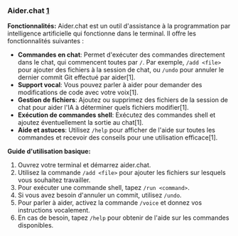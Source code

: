 ### Aider.chat [1](https://aider.chat)

**Fonctionnalités:**
Aider.chat est un outil d'assistance à la programmation par intelligence artificielle qui fonctionne dans le terminal. Il offre les fonctionnalités suivantes :

- **Commandes en chat**: Permet d'exécuter des commandes directement dans le chat, qui commencent toutes par `/`. Par exemple, `/add <file>` pour ajouter des fichiers à la session de chat, ou `/undo` pour annuler le dernier commit Git effectué par aider[1].
- **Support vocal**: Vous pouvez parler à aider pour demander des modifications de code avec votre voix[1].
- **Gestion de fichiers**: Ajoutez ou supprimez des fichiers de la session de chat pour aider l'IA à déterminer quels fichiers modifier[1].
- **Exécution de commandes shell**: Exécutez des commandes shell et ajoutez éventuellement la sortie au chat[1].
- **Aide et astuces**: Utilisez `/help` pour afficher de l'aide sur toutes les commandes et recevoir des conseils pour une utilisation efficace[1].

**Guide d'utilisation basique:**
1. Ouvrez votre terminal et démarrez aider.chat.
2. Utilisez la commande `/add <file>` pour ajouter les fichiers sur lesquels vous souhaitez travailler.
3. Pour exécuter une commande shell, tapez `/run <command>`.
4. Si vous avez besoin d'annuler un commit, utilisez `/undo`.
5. Pour parler à aider, activez la commande `/voice` et donnez vos instructions vocalement.
6. En cas de besoin, tapez `/help` pour obtenir de l'aide sur les commandes disponibles.

